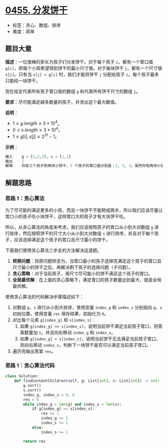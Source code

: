 # [0455. 分发饼干](https://leetcode-cn.com/problems/assign-cookies/)

- 标签：贪心、数组、排序
- 难度：简单

## 题目大意

**描述**：一位很棒的家长为孩子们分发饼干。对于每个孩子 `i`，都有一个胃口值 `g[i]`，即每个小孩希望得到饼干的最小尺寸值。对于每块饼干 `j`，都有一个尺寸值 `s[j]`。只有当 `s[j] > g[i]` 时，我们才能将饼干 `j` 分配给孩子 `i`。每个孩子最多只能给一块饼干。

现在给定代表所有孩子胃口值的数组 `g` 和代表所有饼干尺寸的数组 `j`。

**要求**：尽可能满足越多数量的孩子，并求出这个最大数值。

**说明**：

- $1 \le g.length \le 3 * 10^4$。
- $0 \le s.length \le 3 * 10^4$。
- $1 \le g[i], s[j] \le 2^{31} - 1$。

**示例**：

```Python
输入    g = [1,2,3], s = [1,1]
输出    1
解释    你有三个孩子和两块小饼干，3 个孩子的胃口值分别是：1, 2, 3。虽然你有两块小饼干，由于他们的尺寸都是 1，你只能让胃口值是 1 的孩子满足。所以应该输出 1。
```

## 解题思路

### 思路 1：贪心算法

为了尽可能的满⾜更多的⼩孩，而且一块饼干不能掰成两半，所以我们应该尽量让胃口小的孩子吃小块饼干，这样胃口大的孩子才有大块饼干吃。

所以，从贪心算法的角度来考虑，我们应该按照孩子的胃口从小到大对数组 `g` 进行排序，然后按照饼干的尺寸大小从小到大对数组 `s` 进行排序，并且对于每个孩子，应该选择满足这个孩子的胃口且尺寸最小的饼干。

下面我们使用贪心算法三步走的方法解决这道题。

1. **转换问题**：将原问题转变为，当胃口最小的孩子选择完满足这个孩子的胃口且尺寸最小的饼干之后，再解决剩下孩子的选择问题（子问题）。
2. **贪心策略**：对于当前孩子，用尺寸尽可能小的饼干满足这个孩子的胃口。
3. **全局最优解**：在上面的贪心策略下，满足胃口的孩子数量达到最大，就是全局最优解。

使用贪心算法的代码解决步骤描述如下：

1. 对数组 `g`、`s` 进行从小到大排序，使用变量 `index_g` 和 `index_s` 分别指向 `g`、`s` 初始位置，使用变量 `res` 保存结果，初始化为 `0`。
2. 对比每个元素 `g[index_g]` 和 `s[index_s]`：
   1. 如果 `g[index_g] <= s[index_s]`，说明当前饼干满足当前孩子胃口，则答案数量加 `1`，并且向右移动 `index_g` 和 `index_s`。
   2. 如果 `g[index_g] > s[index_s]`，说明当前饼干无法满足当前孩子胃口，则向右移动 `index_s`，判断下一块饼干是否可以满足当前孩子胃口。
3. 遍历完输出答案 `res`。


### 思路 1：贪心算法代码

```Python
class Solution:
    def findContentChildren(self, g: List[int], s: List[int]) -> int:
        g.sort()
        s.sort()
        index_g, index_s = 0, 0
        res = 0
        while index_g < len(g) and index_s < len(s):
            if g[index_g] <= s[index_s]:
                res += 1
                index_g += 1
                index_s += 1
            else:
                index_s += 1   

        return res
```

